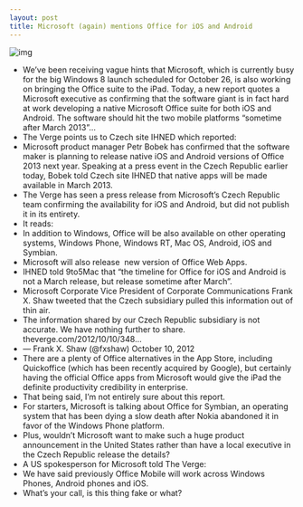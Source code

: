 ```yaml
---
layout: post
title: Microsoft (again) mentions Office for iOS and Android
---
```

![img](http://media.idownloadblog.com/wp-content/uploads/2012/05/Office-for-iPad-icon-closeup.jpg)
* We’ve been receiving vague hints that Microsoft, which is currently busy for the big Windows 8 launch scheduled for October 26, is also working on bringing the Office suite to the iPad. Today, a new report quotes a Microsoft executive as confirming that the software giant is in fact hard at work developing a native Microsoft Office suite for both iOS and Android. The software should hit the two mobile platforms “sometime after March 2013”…
* The Verge points us to Czech site IHNED which reported:
* Microsoft product manager Petr Bobek has confirmed that the software maker is planning to release native iOS and Android versions of Office 2013 next year. Speaking at a press event in the Czech Republic earlier today, Bobek told Czech site IHNED that native apps will be made available in March 2013.
* The Verge has seen a press release from Microsoft’s Czech Republic team confirming the availability for iOS and Android, but did not publish it in its entirety.
* It reads:
* In addition to Windows, Office will be also available on other operating systems, Windows Phone, Windows RT, Mac OS, Android, iOS and Symbian.
* Microsoft will also release  new version of Office Web Apps.
* IHNED told 9to5Mac that “the timeline for Office for iOS and Android is not a March release, but release sometime after March”.
* Microsoft Corporate Vice President of Corporate Communications Frank X. Shaw tweeted that the Czech subsidiary pulled this information out of thin air.
* The information shared by our Czech Republic subsidiary is not accurate. We have nothing further to share. theverge.com/2012/10/10/348…
* — Frank X. Shaw (@fxshaw) October 10, 2012
* There are a plenty of Office alternatives in the App Store, including Quickoffice (which has been recently acquired by Google), but certainly having the official Office apps from Microsoft would give the iPad the definite productivity credibility in enterprise.
* That being said, I’m not entirely sure about this report.
* For starters, Microsoft is talking about Office for Symbian, an operating system that has been dying a slow death after Nokia abandoned it in favor of the Windows Phone platform.
* Plus, wouldn’t Microsoft want to make such a huge product announcement in the United States rather than have a local executive in the Czech Republic release the details?
* A US spokesperson for Microsoft told The Verge:
* We have said previously Office Mobile will work across Windows Phones, Android phones and iOS.
* What’s your call, is this thing fake or what?

